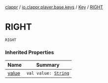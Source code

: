 [clappr](../../index.md) / [io.clappr.player.base.keys](../index.md) / [Key](index.md) / [RIGHT](./-r-i-g-h-t.md)

# RIGHT

`RIGHT`

### Inherited Properties

| Name | Summary |
|---|---|
| [value](value.md) | `val value: `[`String`](https://kotlinlang.org/api/latest/jvm/stdlib/kotlin/-string/index.html) |

